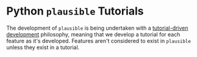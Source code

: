 # Python `plausible` Tutorials

The development of `plausible` is being undertaken with a [tutorial-driven development](https://chryswoods.github.io/blog/return_of_the_king/#tutorial-driven-development) philosophy, meaning that we develop a tutorial for each feature as it's developed. 
Features aren't considered to exist in `plausible` unless they exist in a tutorial.

